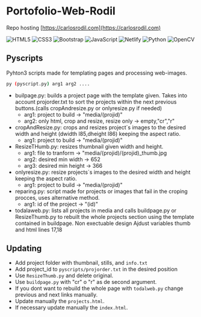 # Portofolio-Web-Rodil

Repo hosting [https://carlosrodil.com](https://carlosrodil.com)

![HTML5](https://img.shields.io/badge/html5-%23E34F26.svg?style=for-the-badge&logo=html5&logoColor=white)
![CSS3](https://img.shields.io/badge/css3-%231572B6.svg?style=for-the-badge&logo=css3&logoColor=white)
![Bootstrap](https://img.shields.io/badge/bootstrap-%238511FA.svg?style=for-the-badge&logo=bootstrap&logoColor=white)
![JavaScript](https://img.shields.io/badge/javascript-%23323330.svg?style=for-the-badge&logo=javascript&logoColor=%23F7DF1E)
![Netlify](https://img.shields.io/badge/netlify-%23000000.svg?style=for-the-badge&logo=netlify&logoColor=#00C7B7)
![Python](https://img.shields.io/badge/python-3670A0?style=for-the-badge&logo=python&logoColor=ffdd54)
![OpenCV](https://img.shields.io/badge/opencv-%23white.svg?style=for-the-badge&logo=opencv&logoColor=white)

## Pyscripts

Pyhton3 scripts made for templating pages and processing web-images.

```bash
py (pyscript.py) arg1 arg2 .... 
```

- builpage.py: builds a project page with the template given. Takes into account projorder.txt to sort the projects within the next previous buttons.(calls cropAndresize.py or onlyresize.py if needed)
  - arg1:  project to build -> "media/(projid)"
  - arg2: only html, crop and resize, resize only -> empty,"cr","r"
- cropAndResize.py: crops and resizes project´s images to the desired width and height (dwidth l85,dheight l86) keeping the aspect ratio.
  - arg1:  project to build -> "media/(projid)"
- ResizeTHumb.py: resizes thumbnail given width and height.
  - arg1: file to tranform -> "media/(projid)/(projid)_thumb.jpg
  - arg2: desired min width -> 652
  - arg3: desired min height -> 366
- onlyresize.py: resize projects´s images to the desired width and height keeping the aspect ratio.
  - arg1:  project to build -> "media/(projid)"
- reparing.py: script made for projects or images that fail in the croping procces, uses alternative method.
  - arg1: id of the project -> "(id)"
- todalaweb.py: lists all projects in media and calls buildpage.py or ResizeThumb.py to rebuilt the whole projects section using the template contained in buildpage. Non exectuable design Ajdust variables thumb and html lines 17,18

## Updating

- Add project folder with thumbnail, stills, and ``info.txt``
- Add project_id to ```pyscripts/projorder.txt``` in the desired position
- Use ```ResizeThumb.py``` and delete original.
- Use ```buildpage.py``` with "cr" o "r" as de second argument.
- If you dont want to rebuild the whole page with ```todalweb.py``` change previous and next links manually.
- Update manually the ```projects.html```.
- If necessary update manually the ```index.html```.